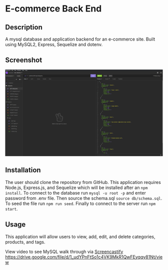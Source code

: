 # E-commerce Back End 

## Description 
A mysql database and application backend for an e-commerce site. Built using MySQL2, Express, Sequelize and dotenv.

## Screenshot 
![Request Demo](/Screenshot.png)

## Installation 
The user should clone the repository from GitHub. This application requires Node.js, Express.js, and Sequelize which will be installed after an `npm install`. To connect to the database run `mysql -u root -p` and enter password from .env file. Then source the schema.sql `source db/schema.sql`. To seed the file run `npm run seed`. Finally to connect to the server run `npm start`. 

## Usage 
This application will allow users to view, add, edit, and delete categories, products, and tags.

View video to see MySQL walk through via [Screencastify](https://drive.google.com/file/d/1_udYPnFtSo1c4VK9MkR1QwFEyqqy81Nt/view)
https://drive.google.com/file/d/1_udYPnFtSo1c4VK9MkR1QwFEyqqy81Nt/view 